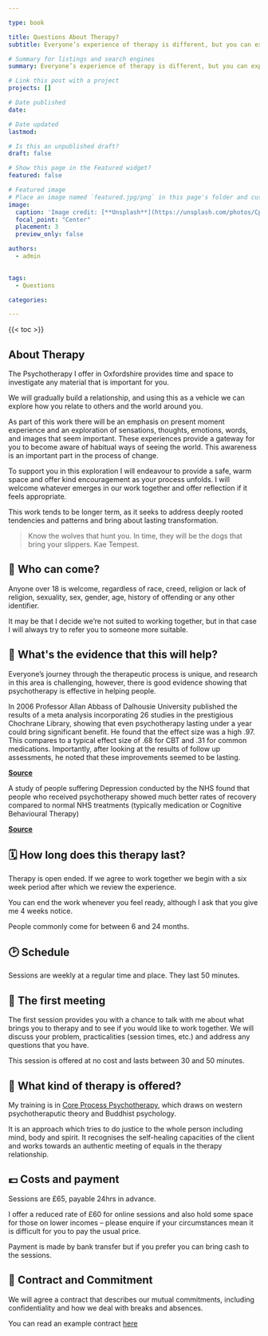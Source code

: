 ```yaml
---

type: book

title: Questions About Therapy?
subtitle: Everyone’s experience of therapy is different, but you can expect a safe, warm space and kind encouragement as your process unfolds. Here you'll find answers to some common questions about therapy.

# Summary for listings and search engines
summary: Everyone’s experience of therapy is different, but you can expect a safe, warm space and kind encouragement as your process unfolds. Here you'll find answers to some common questions about therapy.

# Link this post with a project
projects: []

# Date published
date: 

# Date updated
lastmod: 

# Is this an unpublished draft?
draft: false

# Show this page in the Featured widget?
featured: false

# Featured image
# Place an image named `featured.jpg/png` in this page's folder and customize its options here.
image:
  caption: 'Image credit: [**Unsplash**](https://unsplash.com/photos/CpkOjOcXdUY)'
  focal_point: "Center"
  placement: 3
  preview_only: false

authors:
  - admin
  

tags:
  - Questions

categories:

---
```


{{< toc >}}

## About Therapy

The Psychotherapy I offer in Oxfordshire provides time and space to investigate any material that is important for you.

We will gradually build a relationship, and using this as a vehicle we can explore how you relate to others and the world around you.

As part of this work there will be an emphasis on present moment experience and an exploration of sensations, thoughts, emotions, words, and images that seem important. These experiences provide a gateway for you to become aware of habitual ways of seeing the world. This awareness is an important part in the process of change.

To support you in this exploration I will endeavour to provide a safe, warm space and offer kind encouragement as your process unfolds. I will welcome whatever emerges in our work together and offer reflection if it feels appropriate.

This work tends to be longer term, as it seeks to address deeply rooted tendencies and patterns and bring about lasting transformation.

> Know the wolves that hunt you. In time, they will be the dogs that bring your slippers. Kae Tempest.

## 🧑 Who can come?
Anyone over 18 is welcome, regardless of race, creed, religion or lack of religion, sexuality, sex, gender, age, history of offending or any other identifier.

It may be that I decide we’re not suited to working together, but in that case I will always try to refer you to someone more suitable.

## 📖 What's the evidence that this will help?
Everyone’s journey through the therapeutic process is unique, and research in this area is challenging, however, there is good evidence showing that psychotherapy is effective in helping people.

In 2006 Professor Allan Abbass of Dalhousie University published the results of a meta analysis incorporating 26 studies in the prestigious Chochrane Library, showing that even psychotherapy lasting under a year could bring significant benefit. He found that the effect size was a high .97. This compares to a typical effect size of .68 for CBT and .31 for common medications. Importantly, after looking at the results of follow up assessments, he noted that these improvements seemed to be lasting.

[**Source**](https://pubmed.ncbi.nlm.nih.gov/17054212/)

 A study of people suffering Depression conducted by the NHS found that people who received psychotherapy showed much better rates of recovery compared to normal NHS treatments (typically medication or Cognitive Behavioural Therapy)

 [**Source**](https://tavistockandportman.nhs.uk/research/research-projects/tavistock-adult-depression-study/)


## 🗓 How long does this therapy last?

Therapy is open ended. If we agree to work together we begin with a six week period after which we review the experience.

You can end the work whenever you feel ready, although I ask that you give me 4 weeks notice.

People commonly come for between 6 and 24 months.


## 🕑 Schedule

Sessions are weekly at a regular time and place. They last 50 minutes.

## 🥇 The first meeting

The first session provides you with a chance to talk with me about what brings you to therapy
and to see if you would like to work together. We will discuss your problem, practicalities (session
times, etc.) and address any questions that you have.

This session is offered at no cost and lasts between 30 and 50 minutes.

## 🧘 What kind of therapy is offered?

My training is in [Core Process Psychotherapy](https://www.goodtherapy.org/learn-about-therapy/types/core-process-psychotherapy), which draws on western psychotheraputic theory and Buddhist psychology.

It is an approach which tries to do justice to the whole person including mind, body and spirit. It recognises the self-healing capacities of the client and works towards an authentic meeting of equals in the therapy relationship.


## 💷 Costs and payment

Sessions are £65, payable 24hrs in advance.

I offer a reduced rate of £60 for online sessions and also hold some space for those on lower incomes – please enquire if your circumstances mean it is difficult for you to pay the usual price.

Payment is made by bank transfer but if you prefer you can bring cash to the sessions.

## 📂 Contract and Commitment

We will agree a contract that describes our mutual commitments, including confidentiality and how we deal with breaks and absences.

You can read an example contract [here](https://inprocesspsychotherapy-my.sharepoint.com/:b:/g/personal/ben_hill_inprocess_org_uk/EZXTZFo7O9hFmNO9ojav6MEBmnvQzmhkzJh_b5-7CYjhcg?e=CMLgVE)
